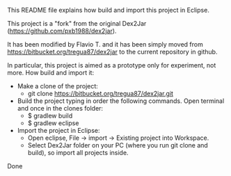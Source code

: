This README file explains how build and import this project in Eclipse.

This project is a "fork" from the original Dex2Jar (https://github.com/pxb1988/dex2jar). 

It has been modified by Flavio T. and it has been simply moved from https://bitbucket.org/tregua87/dex2jar to the current repository in github.

In particular, this project is aimed as a prototype only for experiment, not more.
How build and import it:

- Make a clone of the project:
	- git clone https://bitbucket.org/tregua87/dex2jar.git
- Build the project typing in order the following commands. Open terminal and once in the clones folder: 
	- $ gradlew build
	- $ gradlew eclipse
- Import the project in Eclipse:
	- Open eclipse, File -> import -> Existing project into Workspace. 
	- Select Dex2Jar folder on your PC (where you run git clone and build), so import all projects inside.

Done

